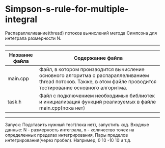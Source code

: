 # Simpson-s-rule-for-multiple-integral
Распараллеливание(thread) потоков вычислений метода Симпсона для интеграла размерности N.
***
Название файла  | Содержание файла
----------------|----------------------
main.cpp       | Файл, в котором производится вычисление основного алгоритма с распараллеливанием thread потоков. Также, в этом файле проводится тестирование основного алгоритма.
task.h       | Файл с подключением необходимых библиотек и инициализация функций реализуемых в файле main.cpp(пока нет)
***
Запуск: Подставить нужный тест(пока нет), запустить код. 
Входные данные: N - размерность интеграла, 
                n - количество точек на определенных пределах интегрирования,
                Пары пределов интегрирования(через пробел). Например, 0 10 -10 10 и т.д.
